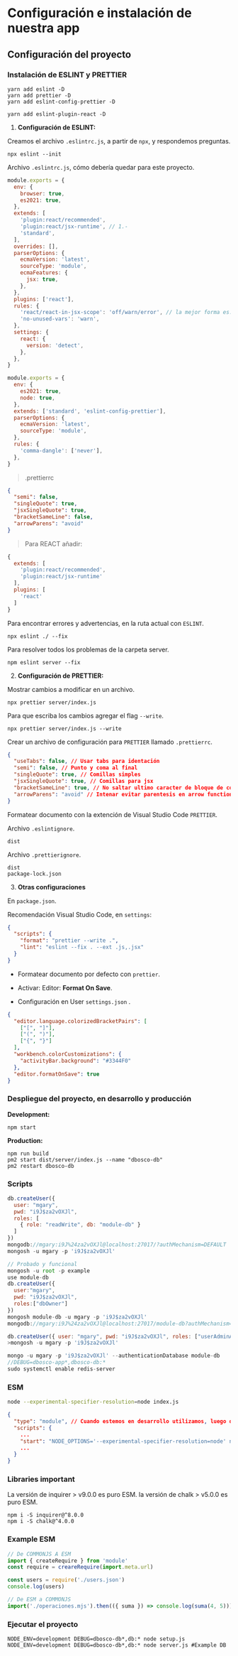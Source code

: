 # Configuración e instalación de nuestra app

## Configuración del proyecto

### Instalación de ESLINT y PRETTIER

```shell
yarn add eslint -D
yarn add prettier -D
yarn add eslint-config-prettier -D

yarn add eslint-plugin-react -D
```

1. **Configuración de ESLINT:**

Creamos el archivo `.eslintrc.js`, a partir de `npx`, y respondemos preguntas.

```shell
npx eslint --init
```

Archivo `.eslintrc.js`, cómo debería quedar para este proyecto.

```js
module.exports = {
  env: {
    browser: true,
    es2021: true,
  },
  extends: [
    'plugin:react/recommended',
    'plugin:react/jsx-runtime', // 1.-
    'standard',
  ],
  overrides: [],
  parserOptions: {
    ecmaVersion: 'latest',
    sourceType: 'module',
    ecmaFeatures: {
      jsx: true,
    },
  },
  plugins: ['react'],
  rules: {
    'react/react-in-jsx-scope': 'off/warn/error', // la mejor forma es: 1.-
    'no-unused-vars': 'warn',
  },
  settings: {
    react: {
      version: 'detect',
    },
  },
}

module.exports = {
  env: {
    es2021: true,
    node: true,
  },
  extends: ['standard', 'eslint-config-prettier'],
  parserOptions: {
    ecmaVersion: 'latest',
    sourceType: 'module',
  },
  rules: {
    'comma-dangle': ['never'],
  },
}
```

> .prettierrc

```json
{
  "semi": false,
  "singleQuote": true,
  "jsxSingleQuote": true,
  "bracketSameLine": false,
  "arrowParens": "avoid"
}
```

> Para REACT añadir:

```js
{
  extends: [
    'plugin:react/recommended',
    'plugin:react/jsx-runtime'
  ],
  plugins: [
    'react'
  ]
}
```

Para encontrar errores y advertencias, en la ruta actual con `ESLINT`.

```shell
npx eslint ./ --fix
```

Para resolver todos los problemas de la carpeta server.

```shell
npm eslint server --fix
```

2. **Configuración de PRETTIER:**

Mostrar cambios a modificar en un archivo.

```shell
npx prettier server/index.js
```

Para que escriba los cambios agregar el flag `--write`.

```shell
npx prettier server/index.js --write
```

Crear un archivo de configuración para `PRETTIER` llamado `.prettierrc`.

```json
{
  "useTabs": false, // Usar tabs para identación
  "semi": false, // Punto y coma al final
  "singleQuote": true, // Comillas simples
  "jsxSingleQuote": true, // Comillas para jsx
  "bracketSameLine": true, // No saltar ultimo caracter de bloque de código
  "arrowParens": "avoid" // Intenar evitar parentesis en arrow functions
}
```

Formatear documento con la extención de Visual Studio Code `PRETTIER`.

Archivo `.eslintignore`.

```shell
dist
```

Archivo `.prettierignore`.

```shell
dist
package-lock.json
```

3. **Otras configuraciones**

En `package.json`.

Recomendación Visual Studio Code, en `settings`:

```json
{
  "scripts": {
    "format": "prettier --write .",
    "lint": "eslint --fix . --ext .js,.jsx"
  }
}
```

- Formatear documento por defecto con `prettier`.

- Activar: Editor: **Format On Save**.

- Configuración en User `settings.json` .

```json
{
  "editor.language.colorizedBracketPairs": [
    ["[", "]"],
    ["(", ")"],
    ["{", "}"]
  ],
  "workbench.colorCustomizations": {
    "activityBar.background": "#3344F0"
  },
  "editor.formatOnSave": true
}
```

### Despliegue del proyecto, en desarrollo y producción

**Development:**

```shell
npm start
```

**Production:**

```shell
npm run build
pm2 start dist/server/index.js --name "dbosco-db"
pm2 restart dbosco-db
```

### Scripts

```js
db.createUser({
  user: "mgary",
  pwd: "i9J$za2vOXJl",
  roles: [
    { role: "readWrite", db: "module-db" }
  ]
})
mongodb://mgary:i9J%24za2vOXJl@localhost:27017/?authMechanism=DEFAULT
mongosh -u mgary -p 'i9J$za2vOXJl'

// Probado y funcional
mongosh -u root -p example
use module-db
db.createUser({
  user:"mgary",
  pwd: "i9J$za2vOXJl",
  roles:["dbOwner"]
})
mongosh module-db -u mgary -p 'i9J$za2vOXJl'
mongodb://mgary:i9J%24za2vOXJl@localhost:27017/module-db?authMechanism=DEFAULT

db.createUser({ user: "mgary", pwd: "i9J$za2vOXJl", roles: ["userAdminAnyDatabase"] })
>mongosh -u mgary -p 'i9J$za2vOXJl'

mongo -u mgary -p 'i9J$za2vOXJl' --authenticationDatabase module-db
//DEBUG=dbosco-app*,dbosco-db:*
sudo systemctl enable redis-server
```

### ESM

```bash
node --experimental-specifier-resolution=node index.js
```

```JSON
{
  "type": "module", // Cuando estemos en desarrollo utilizamos, luego de compilar y usar babel lo quitamos
  "scripts": {
    ...
    "start": "NODE_OPTIONS='--experimental-specifier-resolution=node' node src/index.js",
    ...
  }
}
```

### Libraries important

La versión de inquirer > v9.0.0 es puro ESM.
la versión de chalk > v5.0.0 es puro ESM.

```npm
npm i -S inquirer@^8.0.0
npm i -S chalk@^4.0.0
```

### Example ESM

```js
// De COMMONJS A ESM
import { createRequire } from 'module'
const require = creareRequire(import.meta.url)

const users = require('./users.json')
console.log(users)

// De ESM a COMMONJS
import('./operaciones.mjs').then(({ suma }) => console.log(suma(4, 5)))
```

### Ejecutar el proyecto

```node
NODE_ENV=development DEBUG=dbosco-db*,db:* node setup.js
NODE_ENV=development DEBUG=dbosco-db*,db:* node server.js #Example DB
```
